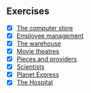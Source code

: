 ## Exercises

- [x] [The computer store](https://github.com/manjunath5496/SQL-Tutorial/blob/master/Exercises/1.md)
- [x] [Employee management](https://github.com/manjunath5496/SQL-Tutorial/blob/master/Exercises/2.md)
- [x] [The warehouse](https://github.com/manjunath5496/SQL-Tutorial/blob/master/Exercises/3.md)
- [x] [Movie theatres](https://github.com/manjunath5496/SQL-Tutorial/blob/master/Exercises/4.md)
- [x] [Pieces and providers](https://github.com/manjunath5496/SQL-Tutorial/blob/master/Exercises/5.md)
- [x] [Scientists](https://github.com/manjunath5496/SQL-Tutorial/blob/master/Exercises/6.md)
- [x] [Planet Express](https://github.com/Zhenye-Na/SQL-Exercises/tree/master/7.%20Planet%20Express)
- [x] [The Hospital](https://github.com/Zhenye-Na/SQL-Exercises/tree/master/8.%20The%20Hospital)
